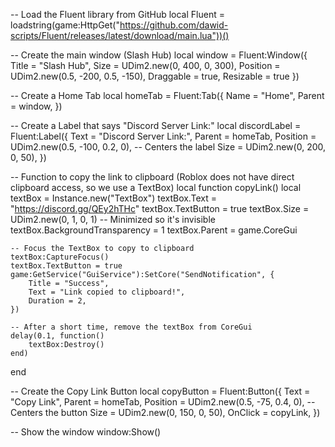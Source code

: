 -- Load the Fluent library from GitHub
local Fluent = loadstring(game:HttpGet("https://github.com/dawid-scripts/Fluent/releases/latest/download/main.lua"))()

-- Create the main window (Slash Hub)
local window = Fluent:Window({
    Title = "Slash Hub",
    Size = UDim2.new(0, 400, 0, 300),
    Position = UDim2.new(0.5, -200, 0.5, -150),
    Draggable = true,
    Resizable = true
})

-- Create a Home Tab
local homeTab = Fluent:Tab({
    Name = "Home",
    Parent = window,
})

-- Create a Label that says "Discord Server Link:"
local discordLabel = Fluent:Label({
    Text = "Discord Server Link:",
    Parent = homeTab,
    Position = UDim2.new(0.5, -100, 0.2, 0), -- Centers the label
    Size = UDim2.new(0, 200, 0, 50),
})

-- Function to copy the link to clipboard (Roblox does not have direct clipboard access, so we use a TextBox)
local function copyLink()
    local textBox = Instance.new("TextBox")
    textBox.Text = "https://discord.gg/QEy2hTHc"
    textBox.TextButton = true
    textBox.Size = UDim2.new(0, 1, 0, 1)  -- Minimized so it's invisible
    textBox.BackgroundTransparency = 1
    textBox.Parent = game.CoreGui

    -- Focus the TextBox to copy to clipboard
    textBox:CaptureFocus()
    textBox.TextButton = true
    game:GetService("GuiService"):SetCore("SendNotification", {
        Title = "Success",
        Text = "Link copied to clipboard!",
        Duration = 2,
    })

    -- After a short time, remove the textBox from CoreGui
    delay(0.1, function()
        textBox:Destroy()
    end)
end

-- Create the Copy Link Button
local copyButton = Fluent:Button({
    Text = "Copy Link",
    Parent = homeTab,
    Position = UDim2.new(0.5, -75, 0.4, 0), -- Centers the button
    Size = UDim2.new(0, 150, 0, 50),
    OnClick = copyLink,
})

-- Show the window
window:Show()
